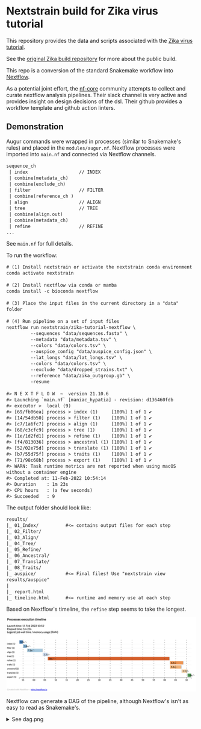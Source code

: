 # Nextstrain build for Zika virus tutorial

This repository provides the data and scripts associated with the [Zika virus tutorial](https://nextstrain.org/docs/getting-started/zika-tutorial).

See the [original Zika build repository](https://github.com/nextstrain/zika) for more about the public build.

This repo is a conversion of the standard Snakemake workflow into [Nextflow](https://www.nextflow.io/).

As a potential joint effort, the [nf-core](https://nf-co.re/) community attempts to collect and curate nextflow analysis pipelines. Their slack channel is very active and provides insight on design decisions of the dsl. Their github provides a workflow template and github action linters.

## Demonstration

Augur commands were wrapped in processes (similar to Snakemake's rules) and placed in the `modules/augur.nf`. Nextflow processes were imported into `main.nf` and connected via Nextflow channels.

```
sequence_ch 
 | index                   // INDEX
 | combine(metadata_ch) 
 | combine(exclude_ch) 
 | filter                  // FILTER
 | combine(reference_ch ) 
 | align                   // ALIGN
 | tree                    // TREE
 | combine(align.out) 
 | combine(metadata_ch) 
 | refine                  // REFINE
...
```

See `main.nf` for full details.

To run the workflow:

```
# (1) Install nextstrain or activate the nextstrain conda environment
conda activate nextstrain

# (2) Install nextflow via conda or mamba
conda install -c bioconda nextflow

# (3) Place the input files in the current directory in a "data" folder

# (4) Run pipeline on a set of input files
nextflow run nextstrain/zika-tutorial-nextflow \
         --sequences "data/sequences.fasta" \
         --metadata "data/metadata.tsv" \
         --colors "data/colors.tsv" \
         --auspice_config "data/auspice_config.json" \
         --lat_longs "data/lat_longs.tsv" \
         --colors "data/colors.tsv" \
         --exclude "data/dropped_strains.txt" \
         --reference "data/zika_outgroup.gb" \
         -resume

#> N E X T F L O W  ~  version 21.10.6
#> Launching `main.nf` [maniac_hypatia] - revision: d136460fdb
#> executor >  local (9)
#> [69/fb06ea] process > index (1)     [100%] 1 of 1 ✔
#> [14/54db50] process > filter (1)    [100%] 1 of 1 ✔
#> [c7/1a6fc7] process > align (1)     [100%] 1 of 1 ✔
#> [68/c3cfc9] process > tree (1)      [100%] 1 of 1 ✔
#> [1e/1d2fd1] process > refine (1)    [100%] 1 of 1 ✔
#> [f4/813036] process > ancestral (1) [100%] 1 of 1 ✔
#> [52/02e75d] process > translate (1) [100%] 1 of 1 ✔
#> [b7/55d75f] process > traits (1)    [100%] 1 of 1 ✔
#> [71/98c68b] process > export (1)    [100%] 1 of 1 ✔
#> WARN: Task runtime metrics are not reported when using macOS without a container engine
#> Completed at: 11-Feb-2022 10:54:14
#> Duration    : 1m 23s
#> CPU hours   : (a few seconds)
#> Succeeded   : 9
```

The output folder should look like:

```
results/
|_ 01_Index/          #<= contains output files for each step
|_ 02_Filter/
|_ 03_Align/
|_ 04_Tree/
|_ 05_Refine/
|_ 06_Ancestral/
|_ 07_Translate/
|_ 08_Traits/
|_ auspice/           #<= Final files! Use "nextstrain view results/auspice"
|
|_ report.html
|_ timeline.html      #<= runtime and memory use at each step
```

Based on Nextflow's timeline, the `refine` step seems to take the longest.

![](docs/timeline.png)

Nextflow can generate a DAG of the pipeline, although Nextflow's isn't as easy to read as Snakemake's.

<details><summary>See dag.png</summary>

![](docs/dag.png)

</details>

<!--

## Next steps

There are probably many more complicated pre-processing steps in the Snakemake file, and other difficult use cases:

* [ncov/workflow](https://github.com/nextstrain/ncov/tree/master/workflow)
* [ncov/my_profiles](https://github.com/nextstrain/ncov/tree/master/my_profiles)

Other tasks may include: 

* Creating `profile` configurations for conda, docker, and aws.
* Incorporating data pre-processing steps

Other workflow languages include [WDL from the Broad Institute](https://github.com/broadinstitute/cromwell) which runs on Cromwell execution engine. A [WDL instance of the zika pipeline](https://github.com/nextstrain/zika-tutorial/tree/wdl) was created by huddlej.  
-->

